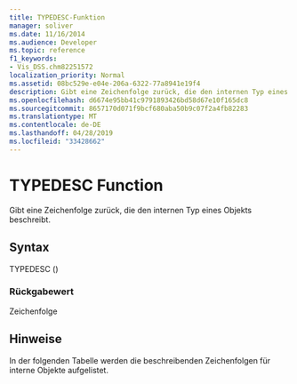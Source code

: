 ```yaml
---
title: TYPEDESC-Funktion
manager: soliver
ms.date: 11/16/2014
ms.audience: Developer
ms.topic: reference
f1_keywords:
- Vis_DSS.chm82251572
localization_priority: Normal
ms.assetid: 08bc529e-e04e-206a-6322-77a8941e19f4
description: Gibt eine Zeichenfolge zurück, die den internen Typ eines Objekts beschreibt.
ms.openlocfilehash: d6674e95bb41c9791893426bd58d67e10f165dc8
ms.sourcegitcommit: 8657170d071f9bcf680aba50b9c07f2a4fb82283
ms.translationtype: MT
ms.contentlocale: de-DE
ms.lasthandoff: 04/28/2019
ms.locfileid: "33428662"
---
```

# <a name="typedesc-function"></a>TYPEDESC Function

Gibt eine Zeichenfolge zurück, die den internen Typ eines Objekts beschreibt. 
  
## <a name="syntax"></a>Syntax

TYPEDESC ()
  
### <a name="return-value"></a>Rückgabewert

Zeichenfolge
  
## <a name="remarks"></a>Hinweise

In der folgenden Tabelle werden die beschreibenden Zeichenfolgen für interne Objekte aufgelistet.
  

